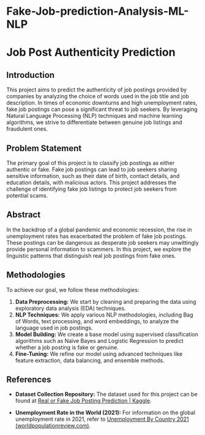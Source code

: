 # Fake-Job-prediction-Analysis-ML-NLP



# Job Post Authenticity Prediction

## Introduction

This project aims to predict the authenticity of job postings provided by companies by analyzing the choice of words used in the job title and job description. In times of economic downturns and high unemployment rates, fake job postings can pose a significant threat to job seekers. By leveraging Natural Language Processing (NLP) techniques and machine learning algorithms, we strive to differentiate between genuine job listings and fraudulent ones.

## Problem Statement

The primary goal of this project is to classify job postings as either authentic or fake. Fake job postings can lead to job seekers sharing sensitive information, such as their date of birth, contact details, and education details, with malicious actors. This project addresses the challenge of identifying fake job listings to protect job seekers from potential scams.

## Abstract

In the backdrop of a global pandemic and economic recession, the rise in unemployment rates has exacerbated the problem of fake job postings. These postings can be dangerous as desperate job seekers may unwittingly provide personal information to scammers. In this project, we explore the linguistic patterns that distinguish real job postings from fake ones.

## Methodologies

To achieve our goal, we follow these methodologies:

1. **Data Preprocessing:** We start by cleaning and preparing the data using exploratory data analysis (EDA) techniques.
2. **NLP Techniques:** We apply various NLP methodologies, including Bag of Words, text processing, and word embeddings, to analyze the language used in job postings.
3. **Model Building:** We create a base model using supervised classification algorithms such as Naïve Bayes and Logistic Regression to predict whether a job posting is fake or genuine.
4. **Fine-Tuning:** We refine our model using advanced techniques like feature extraction, data balancing, and ensemble methods.


## References

- **Dataset Collection Repository:** The dataset used for this project can be found at [Real or Fake Job Posting Prediction | Kaggle](https://www.kaggle.com/shivamb/real-or-fake-fake-jobposting-prediction).

- **Unemployment Rate in the World (2021):** For information on the global unemployment rate in 2021, refer to [Unemployment By Country 2021 (worldpopulationreview.com)](https://worldpopulationreview.com/country-rankings/unemployment-rate-by-country).

